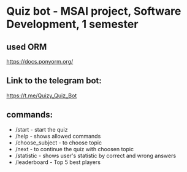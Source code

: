# Quiz bot - MSAI project, Software Development, 1 semester
## used ORM
https://docs.ponyorm.org/
## Link to the telegram bot:
https://t.me/Quizy_Quiz_Bot
## commands:
- /start - start the quiz
- /help - shows allowed commands
- /choose_subject - to choose topic
- /next - to continue the quiz with choosen topic
- /statistic - shows user's statistic by correct and wrong answers
- /leaderboard - Top 5 best players
